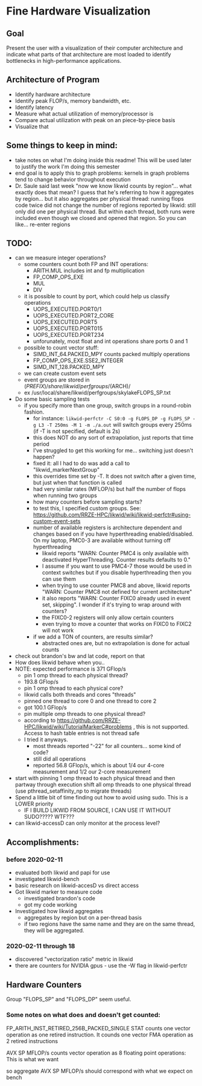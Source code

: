# Fine Hardware Visualization
## Goal
Present the user with a visualization of their computer architecture and
indicate what parts of that architecture are most loaded to identify
bottlenecks in high-performance applications.

## Architecture of Program
 - Identify hardware architecture
 - Identify peak FLOP/s, memory bandwidth, etc.
 - Identify latency
 - Measure what actual utilization of memory/processor is
 - Compare actual utilization with peak on an piece-by-piece basis
 - Visualize that

## Some things to keep in mind:
 - take notes on what I'm doing inside this readme! This will be used later to
   justify the work I'm doing this semester
 - end goal is to apply this to graph problems: kernels in graph problems tend
   to change behavior throughout execution
 - Dr. Saule said last week "now we know likwid counts by region"... what
   exactly does that mean? I guess that he's referring to how it aggregates by
   region... but it also aggregates per physical thread: running flops code
   twice did not change the number of regions reported by likwid: still only
   did one per physical thread. But within each thread, both runs were included
   even though we closed and opened that region. So you can like... re-enter
   regions

## TODO:
 - can we measure integer operations?
   - some counters count both FP and INT operations: 
     - ARITH.MUL includes int and fp multiplication
     - FP_COMP_OPS_EXE
     - MUL
     - DIV
   - it is possible to count by port, which could help us classify operations
     - UOPS_EXECUTED.PORT0/1
     - UOPS_EXECUTED.PORT2_CORE
     - UOPS_EXECUTED.PORT5
     - UOPS_EXECUTED.PORT015
     - UOPS_EXECUTED.PORT234
     - unforunately, most float and int operations share ports 0 and 1
   - possible to count vector stuff:
     - SIMD_INT_64.PACKED_MPY counts packed multiply operations
     - FP_COMP_OPS_EXE.SSE2_INTEGER
     - SIMD_INT_128.PACKED_MPY
   - we can create custom event sets
   - event groups are stored in $(PREFIX)/share/likwid/perfgroups/$(ARCH)/
   - ex /usr/local/share/likwid/perfgroups/skylakeFLOPS_SP.txt
 - Do some basic sampling tests
   - if you specify more than one group, switch groups in a round-robin
     fashion. 
     - for instance: 
       `likwid-perfctr -C S0:0 -g FLOPS_DP -g FLOPS_SP -g L3 -T 250ms -M 1 -m
       ./a.out`
       will switch groups every 250ms (if -T is not specified, default is 2s)
     - this does NOT do any sort of extrapolation, just reports that time
       period
     - I've struggled to get this working for me... switching just doesn't
       happen?
     - fixed it: all I had to do was add a call to "likwid_markerNextGroup"
     - this overrides time set by -T. It does not switch after a given time,
       but just when that function is called
     - had very similar rates (MFLOP/s) but half the number of flops when
       running two groups
	 - how many counters before sampling starts?
     - to test this, I specified custom groups. See:
       https://github.com/RRZE-HPC/likwid/wiki/likwid-perfctr#using-custom-event-sets
     - number of available registers is architecture dependent and changes
       based on if you have hyperthreading enabled/disabled. On my laptop,
       PMC0-3 are available without turning off hyperthreading
        - likwid reports "WARN: Counter PMC4 is only available with deactivated
          HyperThreading. Counter results defaults to 0."
        - I assume if you want to use PMC4-7 those would be used in context
          switches but if you disable hyperthreading then you can use them 
        - when trying to use counter PMC8 and above, likwid reports "WARN:
          Counter PMC8 not defined for current architecture"
        - it also reports "WARN: Counter FIXC0 already used in event set,
          skipping". I wonder if it's trying to wrap around with counters?
        - the FIXC0-2 registers will only allow certain counters
        - even trying to move a counter that works on FIXC0 to FIXC2 will not
          work
	 - if we add a TON of counters, are results similar?
        - abstracted ones are, but no extrapolation is done for actual counts
 - check out brandon's bw and lat code, report on that
 - How does likwid behave when you..
  - NOTE: expected performance is 371 GFlop/s
 	- pin 1 omp thread to each physical thread? 
    - 193.8 GFlop/s
 	- pin 1 omp thread to each physical core?
    - likwid calls both threads and cores "threads"
    - pinned one thread to core 0 and one thread to core 2
    - got 100.1 GFlop/s
 	- pin multiple omp threads to one physical thread?
    - according to
      https://github.com/RRZE-HPC/likwid/wiki/TutorialMarkerC#problems , this
      is not supported. Access to hash table entries is not thread safe
    - I tried it anyways. 
      - most threads reported "-22" for all counters... some kind of code?
      - still did all operations
      - reported 56.8 GFlop/s, which is about 1/4 our 4-core measurement and
        1/2 our 2-core measurement
  - start with pinning 1 omp thread to each physical thread and then partway
    through execution shift all omp threads to one physical thread (use
    pthread_setaffinity_np to migrate threads)
 - Spend a little bit of time finding out how to avoid using sudo. This is a
   LOWER priority
	 - IF I BUILD LIKWID FROM SOURCE, I CAN USE IT WITHOUT SUDO????? WTF???
 -  can likwid-accessD can only monitor at the process level?

## Accomplishments:
### before 2020-02-11
 - evaluated both likwid and papi for use
 - investigated likwid-bench
 - basic research on likwid-accesD vs direct access
 - Got likwid marker to measure code
   - investigated brandon's code
   - got my code working
 - Investigated how likwid aggregates
   - aggregates by region but on a per-thread basis
   - if two regions have the same name and they are on the same thread, they
     will be aggregated.

### 2020-02-11 through 18
 - discovered "vectorization ratio" metric in likwid
 - there are counters for NVIDIA gpus - use the -W flag in likwid-perfctr

## Hardware Counters
Group "FLOPS_SP" and "FLOPS_DP" seem useful.

### Some notes on what does and doesn't get counted:
FP_ARITH_INST_RETIRED_256B_PACKED_SINGLE STAT counts one vector operation as
one retired instruction. 
It counds one vector FMA operation as 2 retired instructions

AVX SP MFLOP/s counts vector operation as 8 floating point operations: This
is what we want

so aggregate AVX SP MFLOP/s should correspond with what we expect on bench

